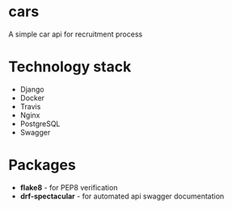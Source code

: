 # cars
A simple car api for recruitment process 


# Technology stack
- Django
- Docker
- Travis
- Nginx
- PostgreSQL
- Swagger


# Packages
- **flake8** - for PEP8 verification
- **drf-spectacular** - for automated api swagger documentation
